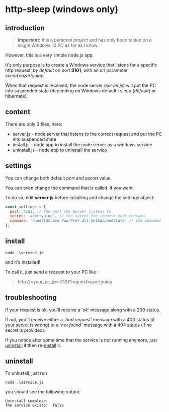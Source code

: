 # http-sleep (windows only)
## introduction

> **Important:** this a *personal project* and has only been tested on a single Windows 10 PC as far as I know.

However, this is a very simple node.js app.

It's only purpose is to create a Windows service that listens for a specific http request, *by default* on port **3101**, with an url parameter *secret=azertyuiop*.

When that request is received, the node server (*server.js*) will put the PC into suspended state (depending on Windows default : sleep (*default*) or hibernate).

## content
There are only 3 files, here:
* server.js - node server that listens to the correct request and put the PC into suspended state
* install.js - node app to install the node server as a windows service
* uninstall.js - node app to uninstall the service

## settings
You can change both default port and secret value.

You can even change the command that is called, if you want.

To do so, edit **server.js** before installing and change the settings object:
```javascript
const settings = {
  port: 3101, // the port the server listens to
  secret: 'azertyuiop', // the secret the request must contain
  command: 'rundll32.exe PowrProf.dll,SetSuspendState' // the command the server will execute (windows sleep mode)
};
```

## install
```shell
node .\service.js
```

and it's installed!

To call it, just send a request to your PC like :

> http://<your_pc_ip>:3101?request=azertyuiop

## troubleshooting
If your request is ok, you'll receive a *'ok'* message along with a 200 status.

If not, you'll receive either a *'bad request'* message with a 400 status (if your secret is wrong) or a *'not found'* message with a 404 status (if no secret is provided).

If you notice after some time that the service is not running anymore, just [uninstall](#uninstall) it then re-[install](#install) it.

## uninstall
To uninstall, just run 
```shell
node .\service.js
```
you should see the following output:
```shell
Uninstall complete.
The service exists:  false
```